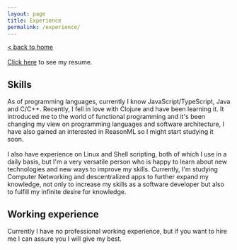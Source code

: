 ```yaml
---
layout: page
title: Experience
permalink: /experience/
---
```

[< back to home](/) <br> <br>
[Click here](/resources/Resume%20-%20Isaac%20Nonato.pdf) to see my resume.

## Skills

As of programming languages, currently I know JavaScript/TypeScript, Java and C/C++. Recently, I fell in love with Clojure and have been learning it. It introduced me to the world of functional programming and it's been changing my view on programming languages and software architecture, I have also gained an interested in ReasonML so I might start studying it soon. <br> <br>
I also have experience on Linux and Shell scripting, both of which I use in a daily basis, but I'm a very versatile person who is happy to learn about new technologies and new ways to improve my skills. Currently, I'm studying Computer Networking and descentralized apps to further expand my knowledge, not only to increase my skills as a software developer but also to fulfill my infinite desire for knowledge. <br>

## Working experience

Currently I have no professional working experience, but if you want to hire me I can assure you I will give my best.
